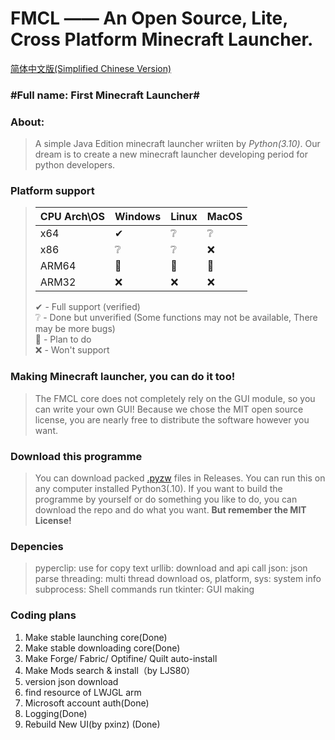 # FMCL —— An Open Source, Lite, Cross Platform Minecraft Launcher.

[简体中文版(Simplified Chinese Version)](https://github.com/Sharll-large/FMCL/blob/main/README.zh.md)

### #Full name: First Minecraft Launcher#

### About:

> A simple Java Edition minecraft launcher wriiten by *Python(3.10)*.
> Our dream is to create a new minecraft launcher developing period for python developers.

### Platform support

> | CPU Arch\OS | Windows | Linux | MacOS |
> |-------------|---------|-------|-------|
> | x64         | ✔       | ❔     | ❔     |
> | x86         | ❔       | ❔     | ❌     |
> | ARM64       | 📌      | 📌    | 📌    |
> | ARM32       | ❌       | ❌     | ❌     |
>
>
> ✔ - Full support (verified)  
> ❔ - Done but unverified (Some functions may not be available, There may be more bugs)  
> 📌 - Plan to do  
> ❌ - Won't support

### Making Minecraft launcher, you can do it too!

> The FMCL core does not completely rely on the GUI module, so you can write your own GUI!
> Because we chose the MIT open source license, you are nearly free to distribute the software however you want.

### Download this programme

> You can download packed [.pyzw](https://docs.python.org/3/library/zipapp.html) files in Releases. You can run this on
> any computer installed Python3(.10).
> If you want to build the programme by yourself or do something you like to do, you can download the repo and do what
> you want. **But remember the MIT License!**

### Depencies

> pyperclip: use for copy text
> urllib: download and api call
> json: json parse
> threading: multi thread download
> os, platform, sys: system info
> subprocess: Shell commands run
> tkinter: GUI making

### Coding plans

1. Make stable launching core(Done)
2. Make stable downloading core(Done)
3. Make Forge/ Fabric/ Optifine/ Quilt auto-install
4. Make Mods search & install（by LJS80）
5. version json download
6. find resource of LWJGL arm
7. Microsoft account auth(Done)
8. Logging(Done)
9. Rebuild New UI(by pxinz) (Done)
